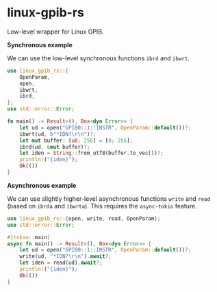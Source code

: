 # linux-gpib-rs

Low-level wrapper for Linux GPIB.

**Synchronous example**

We can use the low-level synchronous functions `ibrd` and `ibwrt`.

```rust
use linux_gpib_rs::{
    OpenParam,
    open,
    ibwrt, 
    ibrd,
};
use std::error::Error;

fn main() -> Result<(), Box<dyn Error>> {
    let ud = open("GPIB0::1::INSTR", OpenParam::default())?;
    ibwrt(ud, b"*IDN?\r\n")?;
    let mut buffer: [u8; 256] = [0; 256];
    ibrd(ud, &mut buffer)?;
    let iden = String::from_utf8(buffer.to_vec())?;
    println!("{iden}");
    Ok(())
}
```

**Asynchronous example**

We can use slightly higher-level asynchronous functions `write` and `read` (based on `ibrda` and `ibwrta`).
This requires the `async-tokio` feature.

```rust
use linux_gpib_rs::{open, write, read, OpenParam};
use std::error::Error;

#[tokio::main]
async fn main() -> Result<(), Box<dyn Error>> {
    let ud = open("GPIB0::1::INSTR", OpenParam::default())?;
    write(ud, "*IDN?\r\n").await?;
    let iden = read(ud).await?;
    println!("{iden}");
    Ok(())
}
```